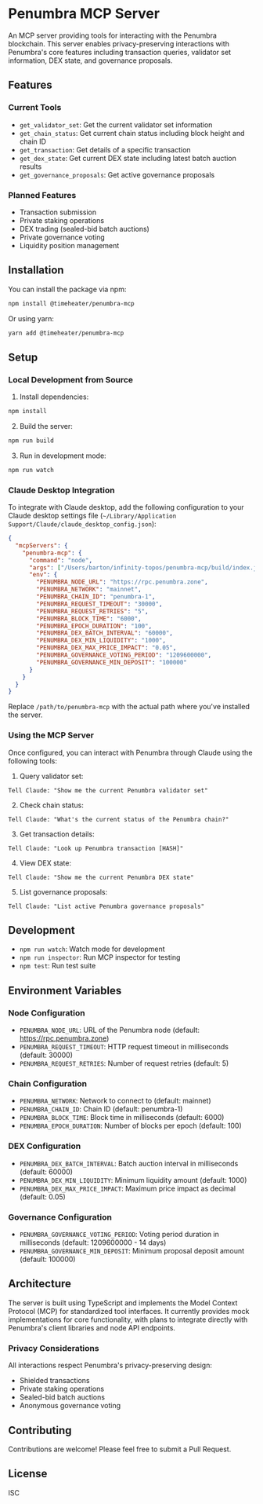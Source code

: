 # Penumbra MCP Server

An MCP server providing tools for interacting with the Penumbra blockchain. This server enables privacy-preserving interactions with Penumbra's core features including transaction queries, validator set information, DEX state, and governance proposals.

## Features

### Current Tools

- `get_validator_set`: Get the current validator set information
- `get_chain_status`: Get current chain status including block height and chain ID
- `get_transaction`: Get details of a specific transaction
- `get_dex_state`: Get current DEX state including latest batch auction results
- `get_governance_proposals`: Get active governance proposals

### Planned Features

- Transaction submission
- Private staking operations
- DEX trading (sealed-bid batch auctions)
- Private governance voting
- Liquidity position management

## Installation

You can install the package via npm:

```bash
npm install @timeheater/penumbra-mcp
```

Or using yarn:

```bash
yarn add @timeheater/penumbra-mcp
```

## Setup

### Local Development from Source

1. Install dependencies:
```bash
npm install
```

2. Build the server:
```bash
npm run build
```

3. Run in development mode:
```bash
npm run watch
```

### Claude Desktop Integration

To integrate with Claude desktop, add the following configuration to your Claude desktop settings file (`~/Library/Application Support/Claude/claude_desktop_config.json`):

```json
{
  "mcpServers": {
    "penumbra-mcp": {
      "command": "node",
      "args": ["/Users/barton/infinity-topos/penumbra-mcp/build/index.js"],
      "env": {
        "PENUMBRA_NODE_URL": "https://rpc.penumbra.zone",
        "PENUMBRA_NETWORK": "mainnet",
        "PENUMBRA_CHAIN_ID": "penumbra-1",
        "PENUMBRA_REQUEST_TIMEOUT": "30000",
        "PENUMBRA_REQUEST_RETRIES": "5",
        "PENUMBRA_BLOCK_TIME": "6000",
        "PENUMBRA_EPOCH_DURATION": "100",
        "PENUMBRA_DEX_BATCH_INTERVAL": "60000",
        "PENUMBRA_DEX_MIN_LIQUIDITY": "1000",
        "PENUMBRA_DEX_MAX_PRICE_IMPACT": "0.05",
        "PENUMBRA_GOVERNANCE_VOTING_PERIOD": "1209600000",
        "PENUMBRA_GOVERNANCE_MIN_DEPOSIT": "100000"
      }
    }
  }
}
```

Replace `/path/to/penumbra-mcp` with the actual path where you've installed the server.

### Using the MCP Server

Once configured, you can interact with Penumbra through Claude using the following tools:

1. Query validator set:
```
Tell Claude: "Show me the current Penumbra validator set"
```

2. Check chain status:
```
Tell Claude: "What's the current status of the Penumbra chain?"
```

3. Get transaction details:
```
Tell Claude: "Look up Penumbra transaction [HASH]"
```

4. View DEX state:
```
Tell Claude: "Show me the current Penumbra DEX state"
```

5. List governance proposals:
```
Tell Claude: "List active Penumbra governance proposals"
```

## Development

- `npm run watch`: Watch mode for development
- `npm run inspector`: Run MCP inspector for testing
- `npm test`: Run test suite

## Environment Variables

### Node Configuration
- `PENUMBRA_NODE_URL`: URL of the Penumbra node (default: https://rpc.penumbra.zone)
- `PENUMBRA_REQUEST_TIMEOUT`: HTTP request timeout in milliseconds (default: 30000)
- `PENUMBRA_REQUEST_RETRIES`: Number of request retries (default: 5)

### Chain Configuration
- `PENUMBRA_NETWORK`: Network to connect to (default: mainnet)
- `PENUMBRA_CHAIN_ID`: Chain ID (default: penumbra-1)
- `PENUMBRA_BLOCK_TIME`: Block time in milliseconds (default: 6000)
- `PENUMBRA_EPOCH_DURATION`: Number of blocks per epoch (default: 100)

### DEX Configuration
- `PENUMBRA_DEX_BATCH_INTERVAL`: Batch auction interval in milliseconds (default: 60000)
- `PENUMBRA_DEX_MIN_LIQUIDITY`: Minimum liquidity amount (default: 1000)
- `PENUMBRA_DEX_MAX_PRICE_IMPACT`: Maximum price impact as decimal (default: 0.05)

### Governance Configuration
- `PENUMBRA_GOVERNANCE_VOTING_PERIOD`: Voting period duration in milliseconds (default: 1209600000 - 14 days)
- `PENUMBRA_GOVERNANCE_MIN_DEPOSIT`: Minimum proposal deposit amount (default: 100000)

## Architecture

The server is built using TypeScript and implements the Model Context Protocol (MCP) for standardized tool interfaces. It currently provides mock implementations for core functionality, with plans to integrate directly with Penumbra's client libraries and node API endpoints.

### Privacy Considerations

All interactions respect Penumbra's privacy-preserving design:
- Shielded transactions
- Private staking operations
- Sealed-bid batch auctions
- Anonymous governance voting

## Contributing

Contributions are welcome! Please feel free to submit a Pull Request.

## License

ISC
